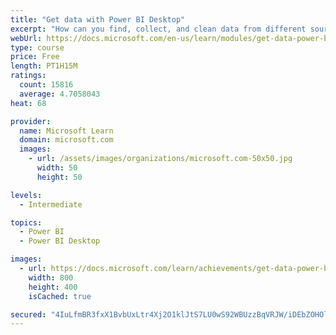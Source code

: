 ```yaml
---
title: "Get data with Power BI Desktop"
excerpt: "How can you find, collect, and clean data from different sources? Power BI is a tool for making sense of your data. You will learn tricks to make data-gathering easier."
webUrl: https://docs.microsoft.com/en-us/learn/modules/get-data-power-bi/
type: course
price: Free
length: PT1H15M
ratings:
  count: 15816
  average: 4.7058043
heat: 68

provider:
  name: Microsoft Learn
  domain: microsoft.com
  images:
    - url: /assets/images/organizations/microsoft.com-50x50.jpg
      width: 50
      height: 50

levels:
  - Intermediate

topics:
  - Power BI
  - Power BI Desktop

images:
  - url: https://docs.microsoft.com/learn/achievements/get-data-power-bi-desktop-social.png
    width: 800
    height: 400
    isCached: true

secured: "4IuLfmBR3fxX1BvbUxLtr4Xj2O1klJtS7LU0wS92WBUzzBqVRJW/iDEbZOHOlHAVSxiXJV0NPezqvWhyUNQCamhUoREiJ3zl3M2sni6gqHraHw5i3w0ofzU+357PWWixEyXtVyTTxGytPc9HAxFX4qjqmXK16oJ03QRptnzKrOXoMLBEov8y1KnhddZxEg++C3ulav7LF5aP2z4BRCEWN70x24J4fUt3M64/HWlhUIxpruAPfqz/vJ6cfDpfD2AdiebDBzgZQAWqF/DNUJ1V89CSAiU4sS5UEG0Y230E0UnAN7H+S5Xe9zznFeoj39NLZfQDBOzORyjlXKjCSz3Vbbezm47TwjmSoRECK120sde85KVSEIf/+gLT8anFH7q9cHtso7fsUXR6R2souBK06j/vcwVaRXH0HMH1o+/kgaVRgTSwPu4+B14Gi2GKGlty;cLa38IXJqlrCmnu8OhHkuQ=="
---
```


